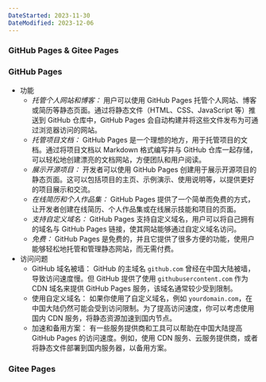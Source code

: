 ```yaml
---
DateStarted: 2023-11-30
DateModified: 2023-12-06
---
```

### GitHub Pages & Gitee Pages
### GitHub Pages
- 功能
    - *托管个人网站和博客：* 用户可以使用 GitHub Pages 托管个人网站、博客或简历等静态页面。通过将静态文件（HTML、CSS、JavaScript 等）推送到 GitHub 仓库中，GitHub Pages 会自动构建并将这些文件发布为可通过浏览器访问的网站。
    - *托管项目文档：* GitHub Pages 是一个理想的地方，用于托管项目的文档。通过将项目文档以 Markdown 格式编写并与 GitHub 仓库一起存储，可以轻松地创建漂亮的文档网站，方便团队和用户阅读。
    - *展示开源项目：* 开发者可以使用 GitHub Pages 创建用于展示开源项目的静态页面。这可以包括项目的主页、示例演示、使用说明等，以提供更好的项目展示和交流。
    - *在线简历和个人作品集：* GitHub Pages 提供了一个简单而免费的方式，让开发者创建在线简历、个人作品集或在线展示技能和项目的页面。
    - *支持自定义域名：* GitHub Pages 支持自定义域名，用户可以将自己拥有的域名与 GitHub Pages 链接，使其网站能够通过自定义域名访问。
    - *免费：* GitHub Pages 是免费的，并且它提供了很多方便的功能，使用户能够轻松地托管和管理静态网站，而无需付费。
- 访问问题
    - GitHub 域名被墙： GitHub 的主域名 `github.com` 曾经在中国大陆被墙，导致访问速度慢。但 GitHub 提供了使用 `githubusercontent.com` 作为 CDN 域名来提供 GitHub Pages 服务，该域名通常较少受到限制。
    - 使用自定义域名： 如果你使用了自定义域名，例如 `yourdomain.com`，在中国大陆仍然可能会受到访问限制。为了提高访问速度，你可以考虑使用国内 CDN 服务，将静态资源加速到国内节点。
    - 加速和备用方案： 有一些服务提供商和工具可以帮助在中国大陆提高 GitHub Pages 的访问速度。例如，使用 CDN 服务、云服务提供商，或者将静态文件部署到国内服务器，以备用方案。

### Gitee Pages